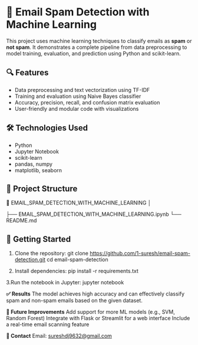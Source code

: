 # 📧 Email Spam Detection with Machine Learning

This project uses machine learning techniques to classify emails as **spam** or **not spam**. It demonstrates a complete pipeline from data preprocessing to model training, 
evaluation, and prediction using Python and scikit-learn.

## 🔍 Features

- Data preprocessing and text vectorization using TF-IDF
- Training and evaluation using Naive Bayes classifier
- Accuracy, precision, recall, and confusion matrix evaluation
- User-friendly and modular code with visualizations

## 🛠️ Technologies Used

- Python
- Jupyter Notebook
- scikit-learn
- pandas, numpy
- matplotlib, seaborn

## 📂 Project Structure

📁 EMAIL_SPAM_DETECTION_WITH_MACHINE_LEARNING
│

├── EMAIL_SPAM_DETECTION_WITH_MACHINE_LEARNING.ipynb
└── README.md


## 🚀 Getting Started

1. Clone the repository:
   git clone https://github.com/1-suresh/email-spam-detection.git
   cd email-spam-detection
   
2. Install dependencies:
   pip install -r requirements.txt
   
3.Run the notebook in Jupyter:
  jupyter notebook

**✅ Results**
The model achieves high accuracy and can effectively classify spam and non-spam emails based on the given dataset.

**📌 Future Improvements**
Add support for more ML models (e.g., SVM, Random Forest)
Integrate with Flask or Streamlit for a web interface
Include a real-time email scanning feature

**📧 Contact**
Email: sureshdj9632@gmail.com







